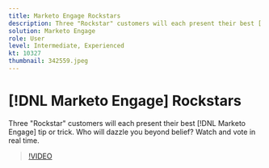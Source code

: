 ```yaml
---
title: Marketo Engage Rockstars
description: Three "Rockstar" customers will each present their best [!DNL Marketo Engage] tip or trick. Who will dazzle you beyond belief? Watch and vote in real time.
solution: Marketo Engage
role: User
level: Intermediate, Experienced
kt: 10327
thumbnail: 342559.jpeg
---
```

# [!DNL Marketo Engage] Rockstars

Three "Rockstar" customers will each present their best [!DNL Marketo Engage] tip or trick. Who will dazzle you beyond belief? Watch and vote in real time.

>[!VIDEO](https://video.tv.adobe.com/v/342559/?quality=12&learn=on)
